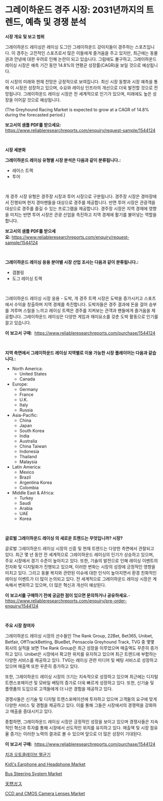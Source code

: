 <p><h1>그레이하운드 경주 시장: 2031년까지의 트렌드, 예측 및 경쟁 분석</h1></p><p><strong>시장 개요 및 보고 범위</strong></p>
<p><p>그레이하운드 레이싱은 레이싱 도그인 그레이하운드 강아지들이 경주하는 스포츠입니다. 이 경주는 고전적인 스포츠로서 많은 이들에게 즐거움을 주고 있지만, 최근에는 동물권과 안녕에 대한 우려로 인해 논란이 되고 있습니다. 그럼에도 불구하고, 그레이하운드 레이싱 시장은 예측 기간 동안 14.8%의 연평균 성장률(CAGR)을 보일 것으로 예상됩니다.</p><p>이 시장의 미래와 현재 전망은 긍정적으로 보여집니다. 최신 시장 동향과 시장 예측을 통해 이 시장은 성장하고 있으며, 수요와 레이싱 인프라의 개선으로 더욱 발전할 것으로 전망됩니다. 그레이하운드 레이싱 시장은 전 세계적으로 인기가 있으며, 미래에도 높은 성장을 이어갈 것으로 예상됩니다.</p><p>(The Greyhound Racing Market is expected to grow at a CAGR of 14.8% during the forecasted period.)</p></p>
<p><strong>보고서의 샘플 PDF를 받으세요:</strong> <a href="https://www.reliableresearchreports.com/enquiry/request-sample/1544124">https://www.reliableresearchreports.com/enquiry/request-sample/1544124</a></p>
<p>&nbsp;</p>
<p><strong>시장 세분화</strong></p>
<p><strong>그레이하운드 레이싱 유형별 시장 분석은 다음과 같이 분류됩니다.:</strong></p>
<p><ul><li>레이스 트랙</li><li>투어</li></ul></p>
<p>&nbsp;</p>
<p><p>개 경주 시장 유형은 경주장 시장과 투어 시장으로 구분됩니다. 경주장 시장은 경마장에서 진행되며 현지 경마팬들을 대상으로 경주를 제공합니다. 반면 투어 시장은 관광객을 대상으로 경주를 즐길 수 있는 프로그램을 제공합니다. 경주장 시장은 지역 경제에 영향을 미치는 반면 투어 시장은 관광 산업을 촉진하고 지역 경제에 활기를 불어넣는 역할을 합니다.</p></p>
<p><strong>보고서의 샘플 PDF를 받으세요:</strong>&nbsp;<a href="https://www.reliableresearchreports.com/enquiry/request-sample/1544124">https://www.reliableresearchreports.com/enquiry/request-sample/1544124</a></p>
<p>&nbsp;</p>
<p><strong> 그레이하운드 레이싱 응용 분야별 시장 산업 조사는 다음과 같이 분류됩니다.:</strong></p>
<p><ul><li>갬블링</li><li>도그 레이싱 트랙</li></ul></p>
<p>&nbsp;</p>
<p><p>그레이하운드 레이싱 시장 응용 - 도박, 개 경주 트랙 시장은 도박을 증가시키고 스포츠에서 수익을 창출하며 지역 경제를 촉진합니다. 도박자들은 경주 결과에 돈을 걸어 승부를 겨루며 스릴을 느끼고 레이싱 트랙은 경주를 지켜보는 관객과 팬들에게 즐거움을 제공합니다. 그레이하운드 레이싱은 다양한 게임과 재미요소를 갖춘 도박 활동으로 인기를 끌고 있습니다.</p></p>
<p><strong>이 보고서 구매:</strong>&nbsp; <a href="https://www.reliableresearchreports.com/purchase/1544124">https://www.reliableresearchreports.com/purchase/1544124</a></p>
<p>&nbsp;</p>
<p><strong>지역 측면에서 그레이하운드 레이싱 지역별로 이용 가능한 시장 플레이어는 다음과 같습니다.:</strong></p>
<p><ul>
    <li>
        North America:
        <ul>
            <li>United States</li>
            <li>Canada</li>
        </ul>
    </li>
    <li>
        Europe:
        <ul>
            <li>Germany</li>
            <li>France</li>
            <li>U.K.</li>
            <li>Italy</li>
            <li>Russia</li>
        </ul>
    </li>
    <li>
        Asia-Pacific:
        <ul>
            <li>China</li>
            <li>Japan</li>
            <li>South Korea</li>
            <li>India</li>
            <li>Australia</li>
            <li>China Taiwan</li>
            <li>Indonesia</li>
            <li>Thailand</li>
            <li>Malaysia</li>
        </ul>
    </li>
    <li>
        Latin America:
        <ul>
            <li>Mexico</li>
            <li>Brazil</li>
            <li>Argentina Korea</li>
            <li>Colombia</li>
        </ul>
    </li>
    <li>
        Middle East & Africa:
        <ul>
            <li>Turkey</li>
            <li>Saudi</li>
            <li>Arabia</li>
            <li>UAE</li>
            <li>Korea</li>
        </ul>
    </li>
    </ul></p>
<p>&nbsp;</p>
<p><strong>글로벌 그레이하운드 레이싱 의 새로운 트렌드는 무엇입니까? 시장?</strong></p>
<p><p>글로벌 그레이하운드 레이싱 시장의 신흥 및 현재 트렌드는 다양한 측면에서 관찰되고 있다. 최근 몇 년 동안 전 세계적으로 그레이하운드 레이싱의 인기가 상승하고 있으며, 주요 시장에서 경기 수준이 높아지고 있다. 또한, 기술의 발전으로 인해 레이싱 이벤트의 전자화 및 디지털화가 진행되고 있으며, 이러한 변화는 시장의 성장에 긍정적인 영향을 미치고 있다. 그리고 동물 복지와 관련된 이슈에 대한 인식이 높아지면서 환경 친화적인 레이싱 이벤트가 더 많이 논의되고 있다. 전 세계적으로 그레이하운드 레이싱 시장은 계속해서 변화하고 있으며, 더 많은 혁신과 개선이 예상된다.</p></p>
<p><strong>이 보고서를 구매하기 전에 궁금한 점이 있으면 문의하거나 공유하세요.</strong>- <a href="https://www.reliableresearchreports.com/enquiry/pre-order-enquiry/1544124">https://www.reliableresearchreports.com/enquiry/pre-order-enquiry/1544124</a></p>
<p>&nbsp;</p>
<p><strong>주요 시장 참여자</strong></p>
<p><p>그레이하운드 레이싱 시장의 선수들인 The Rank Group, 22Bet, Bet365, Unibet, Betfair, OffTrackBetting, BlueBet, Pensacola Greyhound Track, TVG 중 몇몇 회사의 실적을 보면 The Rank Group은 최근 성장을 이루었으며 매출액도 꾸준히 증가하고 있다. Unibet은 시장에서 확고한 위치를 유지하고 있으며 최근 트렌드에 부합하는 다양한 서비스를 제공하고 있다. TVG는 레이싱 관련 미디어 및 베팅 서비스로 성장하고 있으며 매출액 또한 꾸준히 증가하고 있다.</p><p>또한, 그레이하운드 레이싱 시장의 크기는 지속적으로 성장하고 있으며 최근에는 디지털 트랜스포메이션 및 모바일 베팅의 증가로 더욱 빠르게 성장하고 있다. 또한, 신기술 및 플랫폼의 도입으로 고객들에게 더 나은 경험을 제공하고 있다.</p><p>경쟁사들은 신기술 및 디지털 트랜스포메이션에 투자하고 있으며 고객들의 요구에 맞게 다양한 서비스 및 경험을 제공하고 있다. 이를 통해 그들은 시장에서의 경쟁력을 강화하고 매출을 증대시키고 있다.</p><p>종합하면, 그레이하운드 레이싱 시장은 긍정적인 성장을 보이고 있으며 경쟁사들은 지속적인 혁신과 투자를 통해 시장에서 선도적인 위치를 유지하고 있다. 매출액 및 시장 점유율 증가는 이러한 노력의 결과로 볼 수 있으며 앞으로 더 많은 성장이 기대된다.</p></p>
<p><strong>이 보고서 구매:</strong>&nbsp;&nbsp;<a href="https://www.reliableresearchreports.com/purchase/1544124">https://www.reliableresearchreports.com/purchase/1544124</a></p>
<p><p><a href="https://github.com/akzkkws047661437/Market-Research-Report-List-1/blob/main/949022513435.md">치과 오토클레이브 멸균기</a></p><p><a href="https://www.linkedin.com/pulse/kids-earphone-headphone-market-size-reflecting-forecast-till-5buxc?trackingId=blyKUciUHhJvuFR0K4%2FwMw%3D%3D">Kid\'s Earphone and Headphone Market</a></p><p><a href="https://issuu.com/reportprime-2/docs/bus-steering-system-market-size-2030.pptx">Bus Steering System Market</a></p><p><a href="https://github.com/lrlmopnhwd79300/Market-Research-Report-List-1/blob/main/847058114307.md">天然ガス</a></p><p><a href="https://github.com/abdelrhmankishk22/Market-Research-Report-List-3/blob/main/ccd-and-cmos-camera-lenses-market.md">CCD and CMOS Camera Lenses Market</a></p></p>
